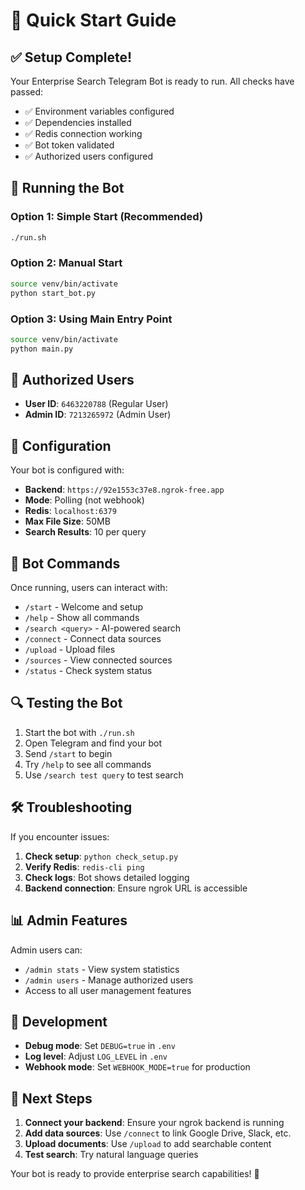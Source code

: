 # 🚀 Quick Start Guide

## ✅ Setup Complete!

Your Enterprise Search Telegram Bot is ready to run. All checks have passed:

- ✅ Environment variables configured
- ✅ Dependencies installed  
- ✅ Redis connection working
- ✅ Bot token validated
- ✅ Authorized users configured

## 🏃 Running the Bot

### Option 1: Simple Start (Recommended)
```bash
./run.sh
```

### Option 2: Manual Start
```bash
source venv/bin/activate
python start_bot.py
```

### Option 3: Using Main Entry Point
```bash
source venv/bin/activate
python main.py
```

## 👥 Authorized Users

- **User ID**: `6463220788` (Regular User)
- **Admin ID**: `7213265972` (Admin User)

## 🔧 Configuration

Your bot is configured with:
- **Backend**: `https://92e1553c37e8.ngrok-free.app`
- **Mode**: Polling (not webhook)
- **Redis**: `localhost:6379`
- **Max File Size**: 50MB
- **Search Results**: 10 per query

## 📱 Bot Commands

Once running, users can interact with:

- `/start` - Welcome and setup
- `/help` - Show all commands
- `/search <query>` - AI-powered search
- `/connect` - Connect data sources
- `/upload` - Upload files
- `/sources` - View connected sources
- `/status` - Check system status

## 🔍 Testing the Bot

1. Start the bot with `./run.sh`
2. Open Telegram and find your bot
3. Send `/start` to begin
4. Try `/help` to see all commands
5. Use `/search test query` to test search

## 🛠️ Troubleshooting

If you encounter issues:

1. **Check setup**: `python check_setup.py`
2. **Verify Redis**: `redis-cli ping`
3. **Check logs**: Bot shows detailed logging
4. **Backend connection**: Ensure ngrok URL is accessible

## 📊 Admin Features

Admin users can:
- `/admin stats` - View system statistics
- `/admin users` - Manage authorized users
- Access to all user management features

## 🔄 Development

- **Debug mode**: Set `DEBUG=true` in `.env`
- **Log level**: Adjust `LOG_LEVEL` in `.env`
- **Webhook mode**: Set `WEBHOOK_MODE=true` for production

## 🎯 Next Steps

1. **Connect your backend**: Ensure your ngrok backend is running
2. **Add data sources**: Use `/connect` to link Google Drive, Slack, etc.
3. **Upload documents**: Use `/upload` to add searchable content
4. **Test search**: Try natural language queries

Your bot is ready to provide enterprise search capabilities! 🎉